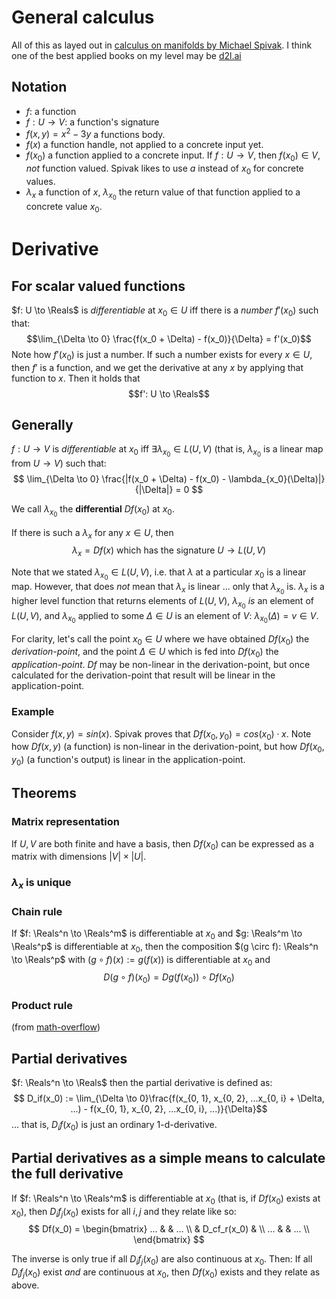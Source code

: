 # General calculus

All of this as layed out in [calculus on manifolds by Michael Spivak](http://www.strangebeautiful.com/other-texts/spivak-calc-manifolds.pdf).
I think one of the best applied books on my level may be [d2l.ai](http://www.d2l.ai/chapter_appendix-mathematics-for-deep-learning/multivariable-calculus.html#multivariate-chain-rule)

## Notation
- $f$: a function
- $f: U \to V$: a function's signature
- $f(x, y) = x^2 - 3y$ a functions body.
- $f(x)$ a function handle, not applied to a concrete input yet.
- $f(x_0)$ a function applied to a concrete input. If $f: U \to V$, then $f(x_0) \in V$, *not* function valued. Spivak likes to use $a$ instead of $x_0$ for concrete values.
- $\lambda_x$ a function of $x$, $\lambda_{x_0}$ the return value of that function applied to a concrete value $x_0$.

# Derivative

## For scalar valued functions
$f: U \to \Reals$ is *differentiable* at $x_0 \in U$ iff there is a *number* $f'(x_0)$ such that:
$$\lim_{\Delta \to 0} \frac{f(x_0 + \Delta) - f(x_0)}{\Delta} = f'(x_0)$$
Note how $f'(x_0)$ is just a number. If such a number exists for every $x \in U$, then $f'$ is a function,
and we get the derivative at any $x$ by applying that function to $x$. Then it holds that 
$$f': U \to \Reals$$

## Generally 
$f: U \to V$ is *differentiable* at $x_0$ iff $\exists \lambda_{x_0} \in L(U, V)$ (that is, $\lambda_{x_0}$ is a linear map from $U \to V$) such that:
$$ \lim_{\Delta \to 0} \frac{|f(x_0 + \Delta) - f(x_0) - \lambda_{x_0}(\Delta)|}{|\Delta|} = 0 $$

We call $\lambda_{x_0}$ the **differential** $Df(x_0)$ at $x_0$.

If there is such a $\lambda_x$ for any $x \in U$, then 
$$ \lambda_x = Df(x) \text{ which has the signature } U \to L(U, V)$$

Note that we stated $\lambda_{x_0} \in L(U, V)$, i.e. that $\lambda$ at a particular $x_0$ is a linear map. However, that does *not* mean that $\lambda_x$ is linear ... only that $\lambda_{x_0}$ is. $\lambda_x$ is a higher level function that returns elements of $L(U, V)$, $\lambda_{x_0}$ *is* an element of $L(U,V)$, and $\lambda_{x_0}$ applied to some $\Delta \in U$ is an element of $V$: $\lambda_{x_0} (\Delta) = v \in V$.

For clarity, let's call the point $x_0 \in U$ where we have obtained $Df(x_0)$ the *derivation-point*, and the point $\Delta \in U$ which is fed into $Df(x_0)$ the *application-point*. $Df$ may be non-linear in the derivation-point, but once calculated for the derivation-point that result will be linear in the application-point.

### Example
Consider $f(x, y) = sin(x)$. Spivak proves that $Df(x_0, y_0) = cos(x_0) \cdot x$. 
Note how $Df(x, y)$ (a function) is non-linear in the derivation-point, but how $Df(x_0, y_0)$ (a function's output) is linear in the application-point.


## Theorems

### Matrix representation
If $U, V$ are both finite and have a basis, then $Df(x_0)$ can be expressed as a matrix with dimensions $|V| \times |U|$.

### $\lambda_x$ is unique

### Chain rule
If $f: \Reals^n \to \Reals^m$ is differentiable at $x_0$ and $g: \Reals^m \to \Reals^p$ is differentiable at $x_0$, then the composition $(g \circ f): \Reals^n \to \Reals^p$ with $(g \circ f)(x) := g(f(x))$ is differentiable at $x_0$ and 
$$ D(g \circ f)(x_0) = Dg(f(x_0)) \circ Df(x_0)$$ 

### Product rule
(from [math-overflow](https://math.stackexchange.com/questions/366922/product-rule-for-matrix-functions))

## Partial derivatives
$f: \Reals^n \to \Reals$ then the partial derivative is defined as:
$$ D_if(x_0) := \lim_{\Delta \to 0}\frac{f(x_{0, 1}, x_{0, 2}, ...x_{0, i} + \Delta, ...) - f(x_{0, 1}, x_{0, 2}, ...x_{0, i}, ...)}{\Delta}$$
... that is, $D_if(x_0)$ is just an ordinary 1-d-derivative.

## Partial derivatives as a simple means to calculate the full derivative
If $f: \Reals^n \to \Reals^m$ is differentiable at $x_0$ (that is, if $Df(x_0)$ exists at $x_0$), then $D_if_j(x_0)$ exists for all $i, j$ and they relate like so:
$$ Df(x_0) = \begin{bmatrix}
    ... &             & ... \\
        & D_cf_r(x_0) &     \\
    ... &             & ... \\
\end{bmatrix} $$

The inverse is only true if all $D_if_j(x_0)$ are also continuous at $x_0$. Then:
If all $D_if_j(x_0)$ exist *and* are continuous at $x_0$, then $Df(x_0)$ exists and they relate as above.











<!-- # Derivative and differential
Let $X$ and $Y$ be normed vector-spaces.
If $f$ is a function $f: X \to Y$ then its derivative $f'$ is a function $f': X \to Y$ such that: 

$$ \lim_{\delta \to 0} \frac{| f(x + \delta) - f(x) - f'(\delta) |_Y}{|\delta|_X} = 0 $$

Where $||_X$ is the norm in the normed vector-space $X$.

This is the [Fréchet derivative](https://en.wikipedia.org/wiki/Fr%C3%A9chet_derivative), a somewhat more general definition of derivatives that works for objects of any dimension.

## Applied to matrices
Let $A$ be a matrix that depends on $X$: $A = f(X)$.

### Concrete implementation and dimensions
The derivative of a matrix $A$ by a matrix $X$ is implemented as follows:
- Take the matrix $A$
- Consider each element $a_{r, c}$ indivually
- Replace $a_{r, c}$ with the matrix $[ \frac{\partial a_{r, c}}{\partial x_{rx, cx}} ]_{cx, rx}$
- Note how the dimensions of $X$ are being flipped: $a_{r, c}$ is differentiated by $X^T$, not $X$.

This way, if $A$ has dimensions $l, m, n$ and $X$ has dimensions $u, v$, $A'$ has dimensions $l, m, n, v, u$.

Also note how $f'|_x =A'X$ has dimensions $l, m, n$ again.


# Product rule
Let $f: X \to Y$ and $g: X \to Z$.

Let $h: Y \times Z \to W$ and let $h$ be bi-linear.

Then for all $x \in X$:
$$ h'|_x = h(f'|_x, g) + h(f, g'|_x) $$


### Tangent: what the product rule is *not*
<font size="1">
Note how we're being careful to add the '$|_x$' notion here. The product rule does not generally hold in the form $h' = h(f', g) + h(f, g')$. A counter example would be matrices. Let $C = AB$:

$$ C' \neq A'B + AB' $$

This cannot hold because (as well see in the next section) $A'$ has dimensions $a, b, v, u$ and $B$ has $b, c$ ... so a matrix product between these two isn't even defined.
</font>

## Applied to scalar-valued functions and h=product
In the most common case, $h$ is a product function: $h(f, g) = f \times g$.
Then we get: 

$$ (fg)'|_x = f'|_xg + fg'|_x $$

## Applied to matrices
Let $C = AB$.

Let $A = FX$. Let $B = GX$.

$$ C'X = A'XB + AB'X $$

### Dimensions
In the above example, let's say $A$ has dimensions $(a, b)$, $B$ has dimensions $(b, c)$, and $X$ has dimensions $(u, v)$.

Then $f(X): \mathscr{X} \to \mathscr{A}$ can be represented as $F$ of dimensions $(a, b, v, u)$.
With that, since a derivative $f'$ is a function with the same dimensions as $f$, $A'$ has dimensions $(a, b, v, u)$, too.

$g(X): \mathscr{X} \to \mathscr{B}$ can be represented as $G$ of dimensions $(b, c, v, u)$.
$G'$ has dimensions $(b, c, v, u)$, just like $G$.


# Gradient
The gradient is something different than the derivative.
Usually, gradients are only defined on functions that map to $\Reals$.
- $ f: X \to \Reals $
- $ f': X \to \Reals $ must have the same signature as $f$ by the definition of Fréchet derivatives.
- $ \nabla f: X \to X $

The gradient is defined as:

$$ \nabla f |_{x_0} := \left[  \frac{\partial f}{\partial x_{r, c, ...}}|_{x_0}  \right]_{r, c, ...}$$

There is some generalization possible, though.
$$ f: \Reals^n \to \Reals^m $$
$$ \text{Derivative: } f': \Reals^n \to \Reals^m $$
$$ \text{Gradient: } \nabla f: \Reals^n \to \Reals^{n*m}$$

## Gradient descent

$$ x_1 = x_0 - \alpha \nabla f |_{x_0} $$

Gradient descent works with the gradient, not the derivative, because evaluating the derivative at $x_0$ would yield $y' \in Y \neq X$.

If $f: \Reals^2 \to \Reals$, where the input is the flat ground-plane in a 3d-coordinate system and the output is a surface's height, the gradient is a vector that strictly only lives on the ground-plane.



## Chain rule for gradients
$$ f: \Reals^3 \to \Reals $$
$$ f(x) = g(h(x)) $$
$$ g: \Reals^2 \to \Reals $$
$$ f: \Reals^3 \to \Reals^2 $$
$$ \underbrace{\nabla_x f}_3: (\underbrace{\nabla_h g}_{2}) @ (\underbrace{\nabla_x h}_{2 \times 3}) $$
Where @ symbolizes a matrix multiplication.

Here, $\nabla_x h$ is defined as: 

$$ \nabla_x h = 
\begin{bmatrix}
    \frac{\partial h_1}{\partial x_1} && \frac{\partial h_1}{\partial x_2} && \frac{\partial h_1}{\partial x_3} \\
    \frac{\partial h_2}{\partial x_1} && \frac{\partial h_2}{\partial x_2} && \frac{\partial h_2}{\partial x_3} \\
\end{bmatrix}
$$
That is, take the shape of $h$ (2) and for each element in there, put in a shape of $x$ (3).

Note how we've re-written $\nabla_x f$ as a matrix-expression. This is not to be confused with the fact that linear functions can be represented with matrices - this chain-rule also holds for non-linear functions.
In the same vein, applying $x$ to $\nabla_x h$ is **not** a matrix-multiplication, even though the dimensions would check out:

$$ 
\nabla_x h(x) = 
\begin{bmatrix}
    \frac{\partial h_1}{\partial x_1}(x) && \frac{\partial h_1}{\partial x_2}(x) && \frac{\partial h_1}{\partial x_3}(x) \\
    \frac{\partial h_2}{\partial x_1}(x) && \frac{\partial h_2}{\partial x_2}(x) && \frac{\partial h_2}{\partial x_3}(x) \\
\end{bmatrix}
\neq 
\nabla_x h @ x
$$

## Product rule for gradients -->

